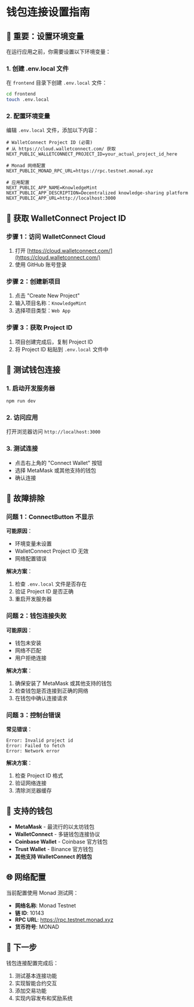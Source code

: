 # 钱包连接设置指南

## 🚨 重要：设置环境变量

在运行应用之前，你需要设置以下环境变量：

### 1. 创建 .env.local 文件

在 `frontend` 目录下创建 `.env.local` 文件：

```bash
cd frontend
touch .env.local
```

### 2. 配置环境变量

编辑 `.env.local` 文件，添加以下内容：

```env
# WalletConnect Project ID (必需)
# 从 https://cloud.walletconnect.com/ 获取
NEXT_PUBLIC_WALLETCONNECT_PROJECT_ID=your_actual_project_id_here

# Monad 网络配置
NEXT_PUBLIC_MONAD_RPC_URL=https://rpc.testnet.monad.xyz

# 应用配置
NEXT_PUBLIC_APP_NAME=KnowledgeMint
NEXT_PUBLIC_APP_DESCRIPTION=Decentralized knowledge-sharing platform
NEXT_PUBLIC_APP_URL=http://localhost:3000
```

## 🔑 获取 WalletConnect Project ID

### 步骤 1：访问 WalletConnect Cloud

1. 打开 [https://cloud.walletconnect.com/](https://cloud.walletconnect.com/)
2. 使用 GitHub 账号登录

### 步骤 2：创建新项目

1. 点击 "Create New Project"
2. 输入项目名称：`KnowledgeMint`
3. 选择项目类型：`Web App`

### 步骤 3：获取 Project ID

1. 项目创建完成后，复制 Project ID
2. 将 Project ID 粘贴到 `.env.local` 文件中

## 🧪 测试钱包连接

### 1. 启动开发服务器

```bash
npm run dev
```

### 2. 访问应用

打开浏览器访问 `http://localhost:3000`

### 3. 测试连接

- 点击右上角的 "Connect Wallet" 按钮
- 选择 MetaMask 或其他支持的钱包
- 确认连接

## 🔧 故障排除

### 问题 1：ConnectButton 不显示

**可能原因**：

- 环境变量未设置
- WalletConnect Project ID 无效
- 网络配置错误

**解决方案**：

1. 检查 `.env.local` 文件是否存在
2. 验证 Project ID 是否正确
3. 重启开发服务器

### 问题 2：钱包连接失败

**可能原因**：

- 钱包未安装
- 网络不匹配
- 用户拒绝连接

**解决方案**：

1. 确保安装了 MetaMask 或其他支持的钱包
2. 检查钱包是否连接到正确的网络
3. 在钱包中确认连接请求

### 问题 3：控制台错误

**常见错误**：

```
Error: Invalid project id
Error: Failed to fetch
Error: Network error
```

**解决方案**：

1. 检查 Project ID 格式
2. 验证网络连接
3. 清除浏览器缓存

## 📱 支持的钱包

- **MetaMask** - 最流行的以太坊钱包
- **WalletConnect** - 多链钱包连接协议
- **Coinbase Wallet** - Coinbase 官方钱包
- **Trust Wallet** - Binance 官方钱包
- **其他支持 WalletConnect 的钱包**

## 🌐 网络配置

当前配置使用 Monad 测试网：

- **网络名称**: Monad Testnet
- **链 ID**: 10143
- **RPC URL**: https://rpc.testnet.monad.xyz
- **货币符号**: MONAD

## 🚀 下一步

钱包连接配置完成后：

1. 测试基本连接功能
2. 实现智能合约交互
3. 添加交易功能
4. 实现内容发布和奖励系统
